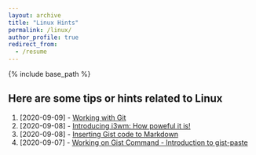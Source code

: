 ```yaml
---
layout: archive
title: "Linux Hints"
permalink: /linux/
author_profile: true
redirect_from:
  - /resume
---
```


{% include base_path %}

Here are some tips or hints related to Linux
------
1. [2020-09-09] - [Working with Git](https://yudhastyawan.github.io/posts/2020/09/working_with_git/)
1. [2020-09-08] - [Introducing i3wm: How poweful it is!](https://yudhastyawan.github.io/posts/2020/09/powerful_i3wm/)
1. [2020-09-08] - [Inserting Gist code to Markdown](https://yudhastyawan.github.io/posts/2020/09/adding_gist_on_markdown/)
1. [2020-09-07] - [Working on Gist Command - Introduction to gist-paste](https://yudhastyawan.github.io/posts/2020/09/working-on-gist-command/)